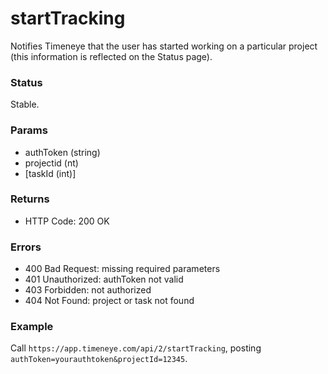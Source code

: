 # startTracking

Notifies Timeneye that the user has started working on a particular project (this information is reflected on the Status page).

### Status

Stable.

### Params
* authToken (string)
* projectid (nt)
* [taskId (int)]

### Returns
* HTTP Code: 200 OK

### Errors
* 400 Bad Request: missing required parameters
* 401 Unauthorized: authToken not valid
* 403 Forbidden: not authorized
* 404 Not Found: project or task not found

### Example
Call `https://app.timeneye.com/api/2/startTracking`, posting `authToken=yourauthtoken&projectId=12345`.